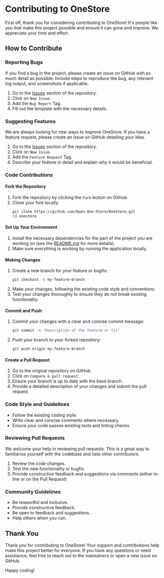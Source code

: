 # Contributing to OneStore

First off, thank you for considering contributing to OneStore! It's people like you that make this project possible and ensure it can grow and improve. We appreciate your time and effort.

## How to Contribute

### Reporting Bugs
If you find a bug in the project, please create an issue on GitHub with as much detail as possible. Include steps to reproduce the bug, any relevant log output, and screenshots if applicable.

1. Go to the [Issues](https://github.com/Open-One-Store/OneStore/issues) section of the repository.
2. Click on `New Issue`.
3. Add the `Bug Report` Tag.
4. Fill out the template with the necessary details.

### Suggesting Features
We are always looking for new ways to improve OneStore. If you have a feature request, please create an issue on GitHub detailing your idea.

1. Go to the [Issues](https://github.com/Open-One-Store/OneStore/issues) section of the repository.
2. Click on `New Issue`.
3. Add the `Feature Request` Tag.
4. Describe your feature in detail and explain why it would be beneficial.

### Code Contributions

#### Fork the Repository
1. Fork the repository by clicking the `Fork` button on GitHub.
2. Clone your fork locally:
    ```bash
    git clone https://github.com/Open-One-Store/OneStore.git
    cd onestore
    ```

#### Set Up Your Environment
1. Install the necessary dependencies for the part of the project you are working on (see the [README.md](README.md) for more details).
2. Make sure everything is working by running the application locally.

#### Making Changes
1. Create a new branch for your feature or bugfix:
    ```bash
    git checkout -b my-feature-branch
    ```
2. Make your changes, following the existing code style and conventions.
3. Test your changes thoroughly to ensure they do not break existing functionality.

#### Commit and Push
1. Commit your changes with a clear and concise commit message:
    ```bash
    git commit -m "Description of the feature or fix"
    ```
2. Push your branch to your forked repository:
    ```bash
    git push origin my-feature-branch
    ```

#### Create a Pull Request
1. Go to the original repository on GitHub.
2. Click on `Compare & pull request`.
3. Ensure your branch is up to date with the base branch.
4. Provide a detailed description of your changes and submit the pull request.

### Code Style and Guidelines
- Follow the existing coding style.
- Write clear and concise comments where necessary.
- Ensure your code passes existing tests and linting checks.

### Reviewing Pull Requests
We welcome your help in reviewing pull requests. This is a great way to familiarize yourself with the codebase and help other contributors.

1. Review the code changes.
2. Test the new functionality or bugfix.
3. Provide constructive feedback and suggestions via comments (either in-line or on the Pull Request)

### Community Guidelines
- Be respectful and inclusive.
- Provide constructive feedback.
- Be open to feedback and suggestions.
- Help others when you can.

## Thank You
Thank you for contributing to OneStore! Your support and contributions help make this project better for everyone. If you have any questions or need assistance, feel free to reach out to the maintainers or open a new issue on GitHub.

Happy coding!
